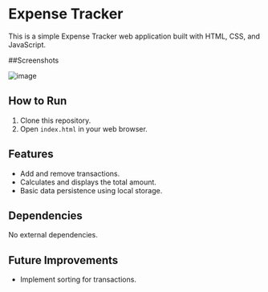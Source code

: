 # Expense Tracker

This is a simple Expense Tracker web application built with HTML, CSS, and JavaScript.

##Screenshots

![image](https://github.com/Sabri2F/ExpenseTracker/assets/61088910/20e6609c-c392-4fca-8f02-8057147f805c)


## How to Run

1. Clone this repository.
2. Open `index.html` in your web browser.

## Features

- Add and remove transactions.
- Calculates and displays the total amount.
- Basic data persistence using local storage.

## Dependencies

No external dependencies.

## Future Improvements

- Implement sorting for transactions.
